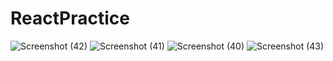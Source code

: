 ﻿# ReactPractice
![Screenshot (42)](https://github.com/user-attachments/assets/cfa97010-4790-4b18-8ce5-0c6ff25235df)
![Screenshot (41)](https://github.com/user-attachments/assets/a2e15bc1-9a27-46ba-b35c-bfa53e3431e5)
![Screenshot (40)](https://github.com/user-attachments/assets/02e1fc90-f242-45ea-bd9f-bcaa0f535cde)
![Screenshot (43)](https://github.com/user-attachments/assets/0157e957-de4a-4baa-b15c-34569ad0912d)

